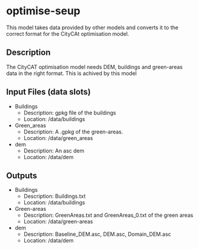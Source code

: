 # optimise-seup
This model takes data provided by other models and converts it to the correct format for the CityCAt optimisation model.

## Description
The CityCAT optimisation model needs DEM, buildings and green-areas data in the right format. This is achived by this model


## Input Files (data slots)
* Buildings
  * Description: gpkg file of the buildings
  * Location: /data/buildings
* Green_areas
  * Description: A .gpkg of the green-areas. 
  * Location: /data/green_areas
* dem
  * Description: An asc dem
  * Location: /data/dem

## Outputs
* Buildings
  * Description: Buildings.txt
  * Location: /data/buildings
* Green-areas
  * Description: GreenAreas.txt and GreenAreas_0.txt of the green areas
  * Location: /data/green-areas
* dem
  * Description: Baseline_DEM.asc, DEM.asc, Domain_DEM.asc
  * Location: /data/dem
